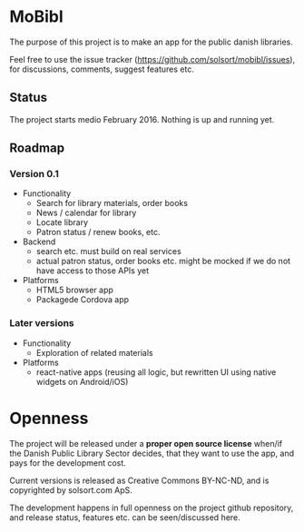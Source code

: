 # MoBibl

The purpose of this project is to make an app for the public danish libraries. 

Feel free to use the issue tracker (https://github.com/solsort/mobibl/issues), for discussions, comments, suggest features etc.

## Status

The project starts medio February 2016. Nothing is up and running yet.

## Roadmap
### Version 0.1

- Functionality
    - Search for library materials, order books
    - News / calendar for library
    - Locate library
    - Patron status / renew books, etc.
- Backend
    - search etc. must build on real services
    - actual patron status, order books etc. might be mocked if we do not have access to those APIs yet
- Platforms
    - HTML5 browser app
    - Packagede Cordova app

### Later versions

- Functionality
    - Exploration of related materials
- Platforms
    - react-native apps (reusing all logic, but rewritten UI using native widgets on Android/iOS)

# Openness

The project will be released under a **proper open source license** when/if the Danish Public Library Sector decides, that they want to use the app, and pays for the development cost.

Current versions is released as Creative Commons BY-NC-ND, and is copyrighted by solsort.com ApS.

The development happens in full openness on the project github repository, and release status, features etc. can be seen/discussed here.
